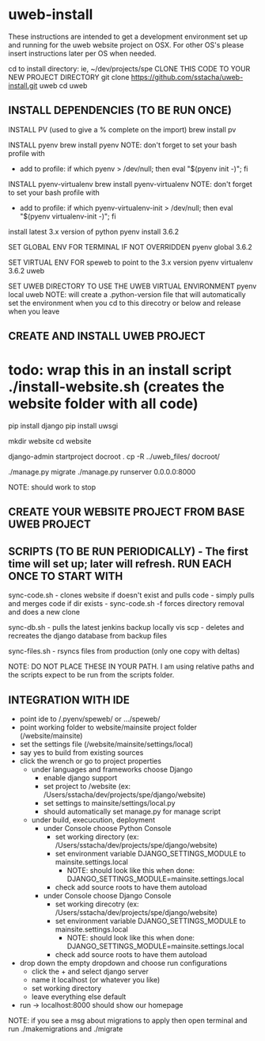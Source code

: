 # uweb-install
These instructions are intended to get a development environment set up and running for the uweb website project on OSX.  For other OS's please insert instructions later per OS when needed.

cd to install directory: ie, ~/dev/projects/spe
CLONE THIS CODE TO YOUR NEW PROJECT DIRECTORY
git clone https://github.com/sstacha/uweb-install.git uweb
cd uweb

INSTALL DEPENDENCIES (TO BE RUN ONCE) 
--------
INSTALL PV (used to give a % complete on the import)
brew install pv

INSTALL pyenv
brew install pyenv
NOTE: don't forget to set your bash profile with
- add to profile: if which pyenv > /dev/null; then eval "$(pyenv init -)"; fi

INSTALL pyenv-virtualenv
brew install pyenv-virtualenv
NOTE: don't forget to set your bash profile with
- add to profile: if which pyenv-virtualenv-init > /dev/null; then eval "$(pyenv virtualenv-init -)"; fi

install latest 3.x version of python
pyenv install 3.6.2

SET GLOBAL ENV FOR TERMINAL IF NOT OVERRIDDEN
pyenv global 3.6.2

SET VIRTUAL ENV FOR speweb to point to the 3.x version
pyenv virtualenv 3.6.2 uweb

SET UWEB DIRECTORY TO USE THE UWEB VIRTUAL ENVIRONMENT
pyenv local uweb
NOTE: will create a .python-version file that will automatically set the environment when you cd to this direcotry or below and release when you leave

CREATE AND INSTALL UWEB PROJECT
--------
# todo: wrap this in an install script ./install-website.sh (creates the website folder with all code)
pip install django
pip install uwsgi

mkdir website
cd website

django-admin startproject docroot .
cp -R ../uweb_files/ docroot/

./manage.py migrate
./manage.py runserver 0.0.0.0:8000

NOTE: should work
<ctrl><c> to stop

CREATE YOUR WEBSITE PROJECT FROM BASE UWEB PROJECT
--------



SCRIPTS (TO BE RUN PERIODICALLY) - The first time will set up; later will refresh. RUN EACH ONCE TO START WITH
--------

sync-code.sh
    - clones website if doesn't exist and pulls code
    - simply pulls and merges code if dir exists
    - sync-code.sh -f forces directory removal and does a new clone
        
sync-db.sh
    - pulls the latest jenkins backup locally vis scp
    - deletes and recreates the django database from backup files
    
sync-files.sh
    - rsyncs files from production (only one copy with deltas)
    
    
NOTE: DO NOT PLACE THESE IN YOUR PATH.  I am using relative paths and the scripts expect to be run from the scripts folder.
    
INTEGRATION WITH IDE
----------------------
 - point ide to <home>/.pyenv/speweb/ or .../speweb/
 - point working folder to website/mainsite project folder (<installdir>/website/mainsite)
 - set the settings file (<installdir>/website/mainsite/settings/local)
 - say yes to build from existing sources
 - click the wrench or go to project properties
    - under languages and frameworks choose Django
        - enable django support
        - set project to <install dir>/website (ex: /Users/sstacha/dev/projects/spe/django/website)
        - set settings to mainsite/settings/local.py
        - should automatically set manage.py for manage script
    - under build, execucution, deployment
        - under Console choose Python Console
            - set working directory (ex: /Users/sstacha/dev/projects/spe/django/website)
            - set environment variable DJANGO_SETTINGS_MODULE to mainsite.settings.local
                - NOTE: should look like this when done: DJANGO_SETTINGS_MODULE=mainsite.settings.local
            - check add source roots to have them autoload
        - under Console choose Django Console
            - set working direcotry (ex: /Users/sstacha/dev/projects/spe/django/website)
            - set environment variable DJANGO_SETTINGS_MODULE to mainsite.settings.local
                - NOTE: should look like this when done: DJANGO_SETTINGS_MODULE=mainsite.settings.local
            - check add source roots to have them autoload
 - drop down the empty dropdown and choose run configurations
    - click the + and select django server
    - name it localhost (or whatever you like)
    - set working directory
    - leave everything else default
 - run -> localhost:8000 should show our homepage
 
 NOTE: if you see a msg about migrations to apply then open terminal and run ./makemigrations and ./migrate
